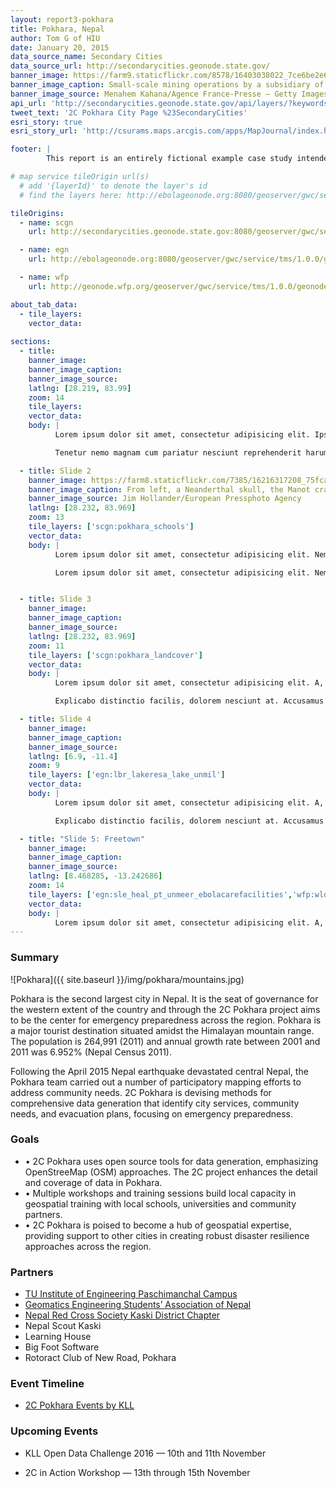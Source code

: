 ```yaml
---
layout: report3-pokhara
title: Pokhara, Nepal
author: Tom G of HIU
date: January 20, 2015
data_source_name: Secondary Cities
data_source_url: http://secondarycities.geonode.state.gov/
banner_image: https://farm9.staticflickr.com/8578/16403038022_7ce6be2e6d.jpg
banner_image_caption: Small-scale mining operations by a subsidiary of the mining company MINECOM
banner_image_source: Menahem Kahana/Agence France-Presse — Getty Images
api_url: 'http://secondarycities.geonode.state.gov/api/layers/?keywords__slug__in=pokhara'
tweet_text: '2C Pokhara City Page %23SecondaryCities'
esri_story: true
esri_story_url: 'http://csurams.maps.arcgis.com/apps/MapJournal/index.html?appid=f10d43bc53dd4fe594c65ae10072dce2'

footer: |
        This report is an entirely fictional example case study intended to demonstrate report editing capabilities.

# map service tileOrigin url(s)
  # add '{layerId}' to denote the layer's id
  # find the layers here: http://ebolageonode.org:8080/geoserver/gwc/service/tms/1.0.0/

tileOrigins:
  - name: scgn
    url: http://secondarycities.geonode.state.gov:8080/geoserver/gwc/service/tms/1.0.0/geonode:{layerId}@EPSG:900913@png/{z}/{x}/{y}.png

  - name: egn
    url: http://ebolageonode.org:8080/geoserver/gwc/service/tms/1.0.0/geonode:{layerId}@EPSG:900913@png/{z}/{x}/{y}.png

  - name: wfp
    url: http://geonode.wfp.org/geoserver/gwc/service/tms/1.0.0/geonode:{layerId}@EPSG:900913@png/{z}/{x}/{y}.png

about_tab_data:
  - tile_layers: 
    vector_data:
    
sections:
  - title:
    banner_image:
    banner_image_caption:
    banner_image_source:
    latlng: [28.219, 83.99]
    zoom: 14
    tile_layers:
    vector_data:
    body: |
          Lorem ipsum dolor sit amet, consectetur adipisicing elit. Ipsum, exercitationem tempore. Ipsam itaque magnam expedita quibusdam, architecto maxime, repellat eveniet laborum quidem quam quia autem! Consequatur natus quia distinctio rem neque atque aliquam dignissimos perferendis iure quaerat dicta et tempora animi magni, sapiente officiis optio hic ratione ipsum. Delectus, eum accusantium rem quia repellat, pariatur. Libero voluptatibus sequi non! Fugiat ipsum deleniti nulla, quibusdam cum velit sed eaque dolores molestiae quas, et asperiores!

          Tenetur nemo magnam cum pariatur nesciunt reprehenderit harum temporibus, autem cumque debitis animi quia provident incidunt, id. Cupiditate alias dolores voluptates voluptatibus, necessitatibus quasi quisquam quis veniam.Tenetur nemo magnam cum pariatur nesciunt reprehenderit harum temporibus, autem cumque debitis animi quia provident incidunt, id. Cupiditate alias dolores voluptates voluptatibus, necessitatibus quasi quisquam quis veniam.

  - title: Slide 2
    banner_image: https://farm8.staticflickr.com/7385/16216317208_75fca9f8db.jpg
    banner_image_caption: From left, a Neanderthal skull, the Manot cranium and a complete modern human skull on display near the cave in Israel where the Manot cranium was found.
    banner_image_source: Jim Hollander/European Pressphoto Agency
    latlng: [28.232, 83.969]
    zoom: 13
    tile_layers: ['scgn:pokhara_schools']
    vector_data:
    body: |
          Lorem ipsum dolor sit amet, consectetur adipisicing elit. Nemo dolores sint est beatae et quam consequuntur veniam ad nesciunt. Dolore officiis excepturi amet tempore tempora consequuntur et ducimus doloremque facere placeat debitis, ipsa recusandae voluptatibus rem natus magni laboriosam aliquid incidunt, nihil esse ex provident atque nobis a. Dolorem fugit vitae quis nam et, deleniti, odio unde dolores. Ipsam, nihil.

          Lorem ipsum dolor sit amet, consectetur adipisicing elit. Nemo dolores sint est beatae et quam consequuntur veniam ad nesciunt. Dolore officiis excepturi amet tempore tempora consequuntur et ducimus doloremque facere placeat debitis, ipsa recusandae voluptatibus rem natus magni laboriosam aliquid incidunt, nihil esse ex provident atque nobis a.


  - title: Slide 3
    banner_image:
    banner_image_caption:
    banner_image_source:
    latlng: [28.232, 83.969]
    zoom: 11
    tile_layers: ['scgn:pokhara_landcover']
    vector_data:
    body: |
          Lorem ipsum dolor sit amet, consectetur adipisicing elit. A, dolorem impedit rem nulla omnis voluptatum porro possimus, fuga eos necessitatibus excepturi veniam. Natus et ex harum amet ad exercitationem voluptate necessitatibus quam, non odit nobis asperiores tenetur tempora ipsam neque aperiam ipsa culpa repellendus dolorum expedita maiores ut vitae.

          Explicabo distinctio facilis, dolorem nesciunt at. Accusamus eveniet quam fugit, laborum sed sapiente? In iure laborum harum aspernatur saepe itaque, ratione amet, id ipsa facere fugit quaerat quis earum dolorem quas! Reiciendis voluptates nobis itaque ad fuga quidem harum facere quasi exercitationem, repellendus delectus aperiam eveniet at tenetur soluta perspiciatis natus placeat cum aut, quibusdam, doloribus totam dignissimos? Dolorem ullam veniam rerum iste facilis facere perferendis harum! Quisquam possimus voluptate, officiis sed harum sint quasi magni animi voluptates, soluta atque quos!

  - title: Slide 4
    banner_image:
    banner_image_caption:
    banner_image_source:
    latlng: [6.9, -11.4]
    zoom: 9
    tile_layers: ['egn:lbr_lakeresa_lake_unmil']
    vector_data:
    body: |
          Lorem ipsum dolor sit amet, consectetur adipisicing elit. A, dolorem impedit rem nulla omnis voluptatum porro possimus, fuga eos necessitatibus excepturi veniam. Natus et ex harum amet ad exercitationem voluptate necessitatibus quam, non odit nobis asperiores tenetur tempora ipsam neque aperiam ipsa culpa repellendus dolorum expedita maiores ut vitae.

          Explicabo distinctio facilis, dolorem nesciunt at. Accusamus eveniet quam fugit, laborum sed sapiente? In iure laborum harum aspernatur saepe itaque, ratione amet, id ipsa facere fugit quaerat quis earum dolorem quas! Reiciendis voluptates nobis itaque ad fuga quidem harum facere quasi exercitationem, repellendus delectus aperiam eveniet at tenetur soluta perspiciatis natus placeat cum aut, quibusdam, doloribus totam dignissimos? Dolorem ullam veniam rerum iste facilis facere perferendis harum! Quisquam possimus voluptate, officiis sed harum sint quasi magni animi voluptates, soluta atque quos!

  - title: "Slide 5: Freetown"
    banner_image:
    banner_image_caption:
    banner_image_source:
    latlng: [8.468285, -13.242686]
    zoom: 14
    tile_layers: ['egn:sle_heal_pt_unmeer_ebolacarefacilities','wfp:wld_trs_unhasroutes_wfp','wfp:wld_trs_ports_wfp','wfp:wld_poi_warehouses_wfp']
    vector_data:
    body: |
          Lorem ipsum dolor sit amet, consectetur adipisicing elit. A, dolorem impedit rem nulla omnis voluptatum porro possimus, fuga eos necessitatibus excepturi veniam. Natus et ex harum amet ad exercitationem voluptate necessitatibus quam, non odit nobis asperiores tenetur tempora ipsam neque aperiam ipsa culpa repellendus dolorum expedita maiores ut vitae.
---
```


### Summary

![Pokhara]({{ site.baseurl }}/img/pokhara/mountains.jpg)

Pokhara is the second largest city in Nepal.  It is the seat of governance for the western extent of the country and through the 2C Pokhara project aims to be the center for emergency preparedness across the region.  Pokhara is a major tourist destination situated amidst the Himalayan mountain range. The population is 264,991 (2011) and annual growth rate between 2001 and 2011 was 6.952% (Nepal Census 2011).  

Following the April 2015 Nepal earthquake devastated central Nepal, the Pokhara team carried out a number of participatory mapping efforts to address community needs.  2C Pokhara is devising methods for comprehensive data generation that identify city services, community needs, and evacuation plans, focusing on emergency preparedness. 

### Goals

- &bull;  2C Pokhara uses open source tools for data generation, emphasizing OpenStreeMap (OSM) approaches.  The 2C project enhances the detail and coverage of data in Pokhara.
- &bull;  Multiple workshops and training sessions build local capacity in geospatial training with local schools, universities and community partners.  
- &bull;  2C Pokhara is poised to become a hub of geospatial expertise, providing support to other cities in creating robust disaster resilience approaches across the region.

### Partners

- [TU Institute of Engineering Paschimanchal Campus](https://gesanwrc.wordpress.com/)
- [Geomatics Engineering Students’ Association of Nepal](http://nrcskaski.org/)
- [Nepal Red Cross Society Kaski District Chapter](http://nrcskaski.org/)
- Nepal Scout Kaski
- Learning House
- Big Foot Software
- Rotoract Club of New Road, Pokhara

### Event Timeline

- [2C Pokhara Events by KLL](http://timemapper.okfnlabs.org/ktmlivinglabs/pokhara-events)

### Upcoming Events

- KLL Open Data Challenge 2016 — 10th and 11th November

- 2C in Action Workshop — 13th through 15th November 








